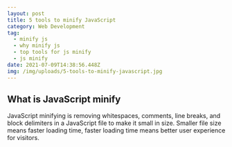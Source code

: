 ```yaml
---
layout: post
title: 5 tools to minify JavaScript
category: Web Development
tag:
  - minify js
  - why minify js
  - top tools for js minify
  - js minify
date: 2021-07-09T14:38:56.448Z
img: /img/uploads/5-tools-to-minify-javascript.jpg
---
```

## What is JavaScript minify

JavaScript minifying is removing whitespaces, comments, line breaks, and block delimiters in a JavaScript file to make it small in size. Smaller file size means faster loading time, faster loading time means better user experience for visitors.